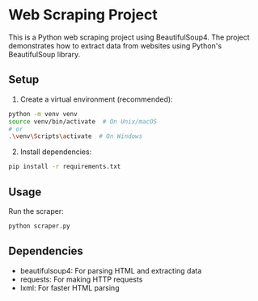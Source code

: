 # Web Scraping Project

This is a Python web scraping project using BeautifulSoup4. The project demonstrates how to extract data from websites using Python's BeautifulSoup library.

## Setup

1. Create a virtual environment (recommended):
```bash
python -m venv venv
source venv/bin/activate  # On Unix/macOS
# or
.\venv\Scripts\activate  # On Windows
```

2. Install dependencies:
```bash
pip install -r requirements.txt
```

## Usage

Run the scraper:
```bash
python scraper.py
```

## Dependencies

- beautifulsoup4: For parsing HTML and extracting data
- requests: For making HTTP requests
- lxml: For faster HTML parsing 